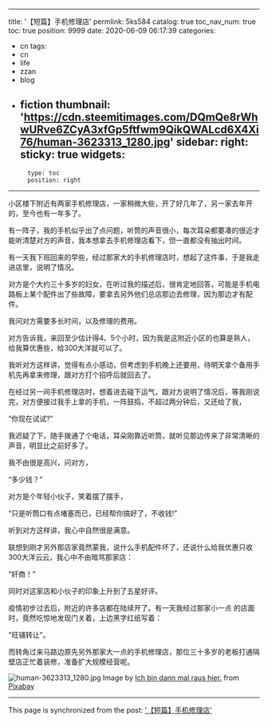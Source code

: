 
---
title: '【短篇】手机修理店'
permlink: 5ks584
catalog: true
toc_nav_num: true
toc: true
position: 9999
date: 2020-06-09 06:17:39
categories:
- cn
tags:
- cn
- life
- zzan
- blog
- fiction
thumbnail: 'https://cdn.steemitimages.com/DQmQe8rWhwURve6ZCyA3xfGp5ftfwm9QikQWALcd6X4Xi76/human-3623313_1280.jpg'
sidebar:
    right:
        sticky: true
widgets:
    -
        type: toc
        position: right
---


小区楼下附近有两家手机修理店，一家稍微大些，开了好几年了，另一家去年开的，至今也有一年多了。

有一阵子，我的手机似乎出了点问题，听筒的声音很小，每次耳朵都要凑的很近才能听清楚对方的声音，我本想拿去手机修理店看下，但一直都没有抽出时间。

有一天我下班回来的早些，经过那家大的手机修理店时，想起了这件事，于是我走进店里，说明了情况。

对方是个大约三十多岁的妇女，在听过我的描述后，很肯定地回答，可能是手机电路板上某个配件出了些故障，要拿去另外他们总店那边去修理，因为那边才有配件。

我问对方需要多长时间，以及修理的费用。

对方告诉我，来回至少估计得4、5个小时，因为我是这附近小区的也算是熟人，给我算优惠些，给300大洋就可以了。

我听对方这样讲，觉得有点小感动，但考虑到手机晚上还要用，待明天拿个备用手机先再拿来修理，跟对方打个招呼后就回去了。

在经过另一间手机修理店时，想着进去碰下运气，跟对方说明了情况后，等我刚说完，对方便接过我手上拿的手机，一阵鼓捣，不超过两分钟后，又还给了我，

“你现在试试?”

我迟疑了下，随手拨通了个电话，耳朵刚靠近听筒，就听见那边传来了非常清晰的声音，明显比之前好多了。

我不由很是高兴，问对方，

“多少钱？”

对方是个年轻小伙子，笑着摆了摆手，

“只是听筒口有点堵塞而已，已经帮你搞好了，不收钱!”

听到对方这样讲，我心中自然很是满意。

联想到刚才另外那店家竟然蒙我，说什么手机配件坏了，还说什么给我优惠只收300大洋云云，我心中不由暗骂那家店：

“奸商！”

同时对这家店和小伙子的印象上升到了五星好评。

疫情初步过去后，附近的许多店都在陆续开了。有一天我经过那家小一点 的店面时，竟然吃惊地发现门关着，上边黑字红纸写着：

"旺铺转让"。

而转角过来马路边原先另外那家大一点的手机修理店，那位三十多岁的老板打通隔壁店正忙着装修，准备扩大规模经营呢。


![human-3623313_1280.jpg](https://cdn.steemitimages.com/DQmQe8rWhwURve6ZCyA3xfGp5ftfwm9QikQWALcd6X4Xi76/human-3623313_1280.jpg)
Image by <a href="https://pixabay.com/users/MichaelGaida-652234/?utm_source=link-attribution&amp;utm_medium=referral&amp;utm_campaign=image&amp;utm_content=3623313">Ich bin dann mal raus hier.</a> from <a href="https://pixabay.com/?utm_source=link-attribution&amp;utm_medium=referral&amp;utm_campaign=image&amp;utm_content=3623313">Pixabay</a>

- - -

This page is synchronized from the post: ['【短篇】手机修理店'](https://steemit.com/@rivalhw/5ks584)
